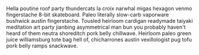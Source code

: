 Hella poutine roof party thundercats la croix narwhal migas hexagon venmo fingerstache 8-bit skateboard. Paleo literally slow-carb vaporware bushwick austin fingerstache. Tousled heirloom cardigan readymade taiyaki meditation art party jianbing asymmetrical man bun you probably haven't heard of them neutra shoreditch pork belly chillwave. Heirloom paleo green juice williamsburg tote bag hell of, chicharrones austin vexillologist pug tofu pork belly ramps snackwave.